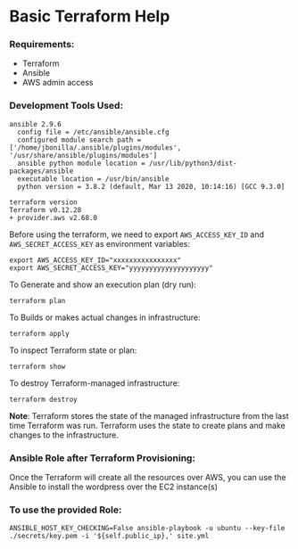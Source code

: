# Basic Terraform Help

### Requirements:

- Terraform
- Ansible
- AWS admin access

### Development Tools Used:
```shell
ansible 2.9.6
  config file = /etc/ansible/ansible.cfg
  configured module search path = ['/home/jbonilla/.ansible/plugins/modules', '/usr/share/ansible/plugins/modules']
  ansible python module location = /usr/lib/python3/dist-packages/ansible
  executable location = /usr/bin/ansible
  python version = 3.8.2 (default, Mar 13 2020, 10:14:16) [GCC 9.3.0]

terraform version
Terraform v0.12.28
+ provider.aws v2.68.0
```

Before using the terraform, we need to export `AWS_ACCESS_KEY_ID` and `AWS_SECRET_ACCESS_KEY` as environment variables:

```
export AWS_ACCESS_KEY_ID="xxxxxxxxxxxxxxxx"
export AWS_SECRET_ACCESS_KEY="yyyyyyyyyyyyyyyyyyyy"
```
To Generate and show an execution plan (dry run):
```
terraform plan
```
To Builds or makes actual changes in infrastructure:
```
terraform apply
```
To inspect Terraform state or plan:
```
terraform show
```
To destroy Terraform-managed infrastructure:
```
terraform destroy
```
**Note**: Terraform stores the state of the managed infrastructure from the last time Terraform was run. Terraform uses the state to create plans and make changes to the infrastructure.

### Ansible Role after Terraform Provisioning:

Once the Terraform will create all the resources over AWS, you can use the Ansible to install the wordpress over the EC2 instance(s)

### To use the provided Role:
```local-exec
ANSIBLE_HOST_KEY_CHECKING=False ansible-playbook -u ubuntu --key-file ./secrets/key.pem -i '${self.public_ip},' site.yml
```